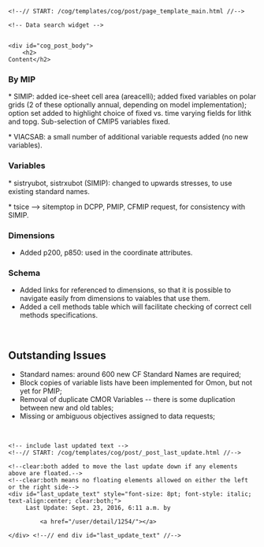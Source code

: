          

    <!--// START: /cog/templates/cog/post/page_template_main.html //-->
<!--// loading page body from page_template_main.html //-->




  	<!-- Data search widget -->
  	

    <div id="cog_post_body">
        <h2>
	Content</h2>
<h3>
	By MIP</h3>
<p>
	* SIMIP: added ice-sheet cell area (areacelli); added fixed variables on polar grids (2 of these optionally annual, depending on model implementation); option set added to highlight choice of fixed vs. time varying fields for lithk and topg. Sub-selection of CMIP5 variables fixed.</p>
<p>
	* VIACSAB: a small number of additional variable requests added (no new variables).</p>
<h3>
	Variables</h3>
<p>
	* sistryubot, sistrxubot (SIMIP): changed to upwards stresses, to use existing standard names.</p>
<p>
	* tsice --&gt; sitemptop in DCPP, PMIP, CFMIP request, for consistency with SIMIP.</p>
<h3>
	Dimensions</h3>
<ul>
	<li>
		Added p200, p850: used in the coordinate attributes.</li>
</ul>
<h3>
	Schema</h3>
<ul>
	<li>
		Added links for referenced to dimensions, so that it is possible to navigate easily from dimensions to vaiables that use them.</li>
	<li>
		Added a cell methods table which will facilitate checking of correct cell methods specifications.</li>
</ul>
<p>
	&nbsp;</p>
<h2>
	Outstanding Issues</h2>
<ul>
	<li>
		Standard names: around 600 new CF Standard Names are required;</li>
	<li>
		Block copies of variable lists have been implemented for Omon, but not yet for PMIP;</li>
	<li>
		Removal of duplicate CMOR Variables -- there is some duplication between new and old tables;</li>
	<li>
		Missing or ambiguous objectives assigned to data requests;</li>
</ul>
<p>
	&nbsp;</p>
    </div> <!--// end div id=cog_post_body //-->

    <!-- include last updated text -->
    <!--// START: /cog/templates/cog/post/_post_last_update.html //-->

    <!--clear:both added to move the last update down if any elements above are floated.-->
    <!--clear:both means no floating elements allowed on either the left or the right side-->
	<div id="last_update_text" style="font-size: 8pt; font-style: italic; text-align:center; clear:both;">
	     Last Update: Sept. 23, 2016, 6:11 a.m. by
         
             <a href="/user/detail/1254/"></a>
         
	</div> <!--// end div id="last_update_text" //-->
